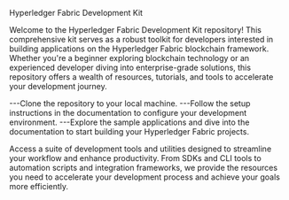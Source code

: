 Hyperledger Fabric Development Kit

Welcome to the Hyperledger Fabric Development Kit repository! This comprehensive kit serves as a robust toolkit for developers interested in building applications on the Hyperledger Fabric blockchain framework. Whether you're a beginner exploring blockchain technology or an experienced developer diving into enterprise-grade solutions, this repository offers a wealth of resources, tutorials, and tools to accelerate your development journey.


---Clone the repository to your local machine.
---Follow the setup instructions in the documentation to configure your development environment.
---Explore the sample applications and dive into the documentation to start building your Hyperledger Fabric projects.


Access a suite of development tools and utilities designed to streamline your workflow and enhance productivity. From SDKs and CLI tools to automation scripts and integration frameworks, we provide the resources you need to accelerate your development process and achieve your goals more efficiently.
